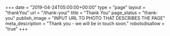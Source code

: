+++
date = "2019-04-24T05:00:00+00:00"
type = "page"
layout = "thankYou"
url = "/thank-you/"
title = "Thank You"
page_status = "thank-you"
publish_image = "INPUT URL TO PHOTO THAT DESCRIBES THE PAGE"
meta_description = "Thank you - we will be in touch soon."
robotsdisallow = "true"
+++